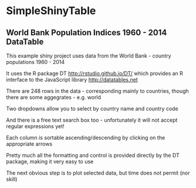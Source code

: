 # SimpleShinyTable

## World Bank Population Indices 1960 - 2014 DataTable
   
  This example shiny project uses data from the World Bank - country populations 1960 - 2014
  
  It uses the R package DT http://rstudio.github.io/DT/ which provides an R interface to the JavaScript library http://datatables.net
  
  There are 248 rows in the data - corresponding mainly to countries, though there are some aggegrates - e.g. world
  
  Two dropdowns allow you to select by country name and country code
  
  And there is a free text search box too - unfortunately it will not accept regular expressions yet!
  
  Each column is sortable ascending/descending by clicking on the appropriate arrows
  
  Pretty much all the formatting and control is provided directly by the DT package, making it very easy to use
  
  The next obvious step is to plot selected data, but time does not permit (nor skill)
